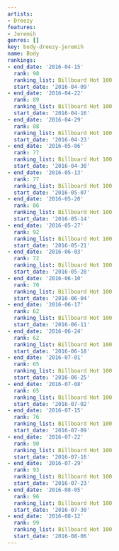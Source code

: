 ```yaml
---
artists:
- Dreezy
features:
- Jeremih
genres: []
key: body-dreezy-jeremih
name: Body
rankings:
- end_date: '2016-04-15'
  rank: 98
  ranking_list: Billboard Hot 100
  start_date: '2016-04-09'
- end_date: '2016-04-22'
  rank: 89
  ranking_list: Billboard Hot 100
  start_date: '2016-04-16'
- end_date: '2016-04-29'
  rank: 88
  ranking_list: Billboard Hot 100
  start_date: '2016-04-23'
- end_date: '2016-05-06'
  rank: 77
  ranking_list: Billboard Hot 100
  start_date: '2016-04-30'
- end_date: '2016-05-13'
  rank: 77
  ranking_list: Billboard Hot 100
  start_date: '2016-05-07'
- end_date: '2016-05-20'
  rank: 86
  ranking_list: Billboard Hot 100
  start_date: '2016-05-14'
- end_date: '2016-05-27'
  rank: 92
  ranking_list: Billboard Hot 100
  start_date: '2016-05-21'
- end_date: '2016-06-03'
  rank: 72
  ranking_list: Billboard Hot 100
  start_date: '2016-05-28'
- end_date: '2016-06-10'
  rank: 70
  ranking_list: Billboard Hot 100
  start_date: '2016-06-04'
- end_date: '2016-06-17'
  rank: 62
  ranking_list: Billboard Hot 100
  start_date: '2016-06-11'
- end_date: '2016-06-24'
  rank: 62
  ranking_list: Billboard Hot 100
  start_date: '2016-06-18'
- end_date: '2016-07-01'
  rank: 65
  ranking_list: Billboard Hot 100
  start_date: '2016-06-25'
- end_date: '2016-07-08'
  rank: 65
  ranking_list: Billboard Hot 100
  start_date: '2016-07-02'
- end_date: '2016-07-15'
  rank: 76
  ranking_list: Billboard Hot 100
  start_date: '2016-07-09'
- end_date: '2016-07-22'
  rank: 90
  ranking_list: Billboard Hot 100
  start_date: '2016-07-16'
- end_date: '2016-07-29'
  rank: 93
  ranking_list: Billboard Hot 100
  start_date: '2016-07-23'
- end_date: '2016-08-05'
  rank: 96
  ranking_list: Billboard Hot 100
  start_date: '2016-07-30'
- end_date: '2016-08-12'
  rank: 99
  ranking_list: Billboard Hot 100
  start_date: '2016-08-06'
---
```


